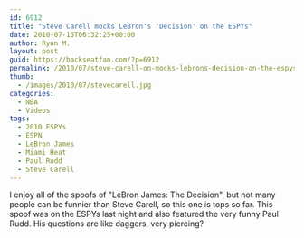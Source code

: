 ```yaml
---
id: 6912
title: "Steve Carell mocks LeBron's 'Decision' on the ESPYs"
date: 2010-07-15T06:32:25+00:00
author: Ryan M.
layout: post
guid: https://backseatfan.com/?p=6912
permalink: /2010/07/steve-carell-on-mocks-lebrons-decision-on-the-espys/
thumb:
  - /images/2010/07/stevecarell.jpg
categories:
  - NBA
  - Videos
tags:
  - 2010 ESPYs
  - ESPN
  - LeBron James
  - Miami Heat
  - Paul Rudd
  - Steve Carell
---
```


<div class="entry">
  <p>
  </p>

  <p>
    I enjoy all of the spoofs of "LeBron James: The Decision", but not many people can be funnier than Steve Carell, so this one is tops so far. This spoof was on the ESPYs last night and also featured the very funny Paul Rudd. His questions are like daggers, very piercing?
  </p>
</div>
